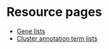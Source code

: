 # Resource pages

* [Gene lists](gene_lists)
* [Cluster annotation term lists](cluster_annotations)
